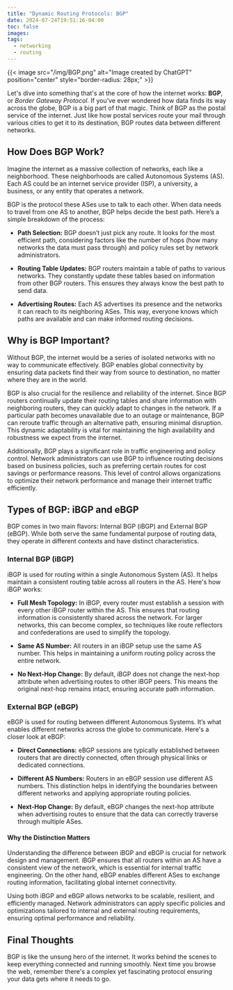 ```yaml
---
title: "Dynamic Routing Protocols: BGP"
date: 2024-07-24T19:51:16-04:00
toc: false
images:
tags:
  - networking
  - routing
---
```

{{< image src="/img/BGP.png" alt="Image created by ChatGPT" position="center" style="border-radius: 28px;" >}}

Let's dive into something that's at the core of how the internet works: **BGP**, or *Border Gateway Protocol*. If you’ve ever wondered how data finds its way across the globe, BGP is a big part of that magic. Think of BGP as the postal service of the internet. Just like how postal services route your mail through various cities to get it to its destination, BGP routes data between different networks.

## How Does BGP Work?

Imagine the internet as a massive collection of networks, each like a neighborhood. These neighborhoods are called Autonomous Systems (AS). Each AS could be an internet service provider (ISP), a university, a business, or any entity that operates a network.

BGP is the protocol these ASes use to talk to each other. When data needs to travel from one AS to another, BGP helps decide the best path. Here’s a simple breakdown of the process:

- **Path Selection:** BGP doesn’t just pick any route. It looks for the most efficient path, considering factors like the number of hops (how many networks the data must pass through) and policy rules set by network administrators.

- **Routing Table Updates:** BGP routers maintain a table of paths to various networks. They constantly update these tables based on information from other BGP routers. This ensures they always know the best path to send data.

- **Advertising Routes:** Each AS advertises its presence and the networks it can reach to its neighboring ASes. This way, everyone knows which paths are available and can make informed routing decisions.

## Why is BGP Important?

Without BGP, the internet would be a series of isolated networks with no way to communicate effectively. BGP enables global connectivity by ensuring data packets find their way from source to destination, no matter where they are in the world.

BGP is also crucial for the resilience and reliability of the internet. Since BGP routers continually update their routing tables and share information with neighboring routers, they can quickly adapt to changes in the network. If a particular path becomes unavailable due to an outage or maintenance, BGP can reroute traffic through an alternative path, ensuring minimal disruption. This dynamic adaptability is vital for maintaining the high availability and robustness we expect from the internet.

Additionally, BGP plays a significant role in traffic engineering and policy control. Network administrators can use BGP to influence routing decisions based on business policies, such as preferring certain routes for cost savings or performance reasons. This level of control allows organizations to optimize their network performance and manage their internet traffic efficiently.

## Types of BGP: iBGP and eBGP

BGP comes in two main flavors: Internal BGP (iBGP) and External BGP (eBGP). While both serve the same fundamental purpose of routing data, they operate in different contexts and have distinct characteristics.

### Internal BGP (iBGP)

iBGP is used for routing within a single Autonomous System (AS). It helps maintain a consistent routing table across all routers in the AS. Here's how iBGP works:

- **Full Mesh Topology:** In iBGP, every router must establish a session with every other iBGP router within the AS. This ensures that routing information is consistently shared across the network. For larger networks, this can become complex, so techniques like route reflectors and confederations are used to simplify the topology.

- **Same AS Number:** All routers in an iBGP setup use the same AS number. This helps in maintaining a uniform routing policy across the entire network.

- **No Next-Hop Change:** By default, iBGP does not change the next-hop attribute when advertising routes to other iBGP peers. This means the original next-hop remains intact, ensuring accurate path information.

### External BGP (eBGP)

eBGP is used for routing between different Autonomous Systems. It’s what enables different networks across the globe to communicate. Here's a closer look at eBGP:

- **Direct Connections:** eBGP sessions are typically established between routers that are directly connected, often through physical links or dedicated connections.

- **Different AS Numbers:** Routers in an eBGP session use different AS numbers. This distinction helps in identifying the boundaries between different networks and applying appropriate routing policies.

- **Next-Hop Change:** By default, eBGP changes the next-hop attribute when advertising routes to ensure that the data can correctly traverse through multiple ASes.

#### Why the Distinction Matters

Understanding the difference between iBGP and eBGP is crucial for network design and management. iBGP ensures that all routers within an AS have a consistent view of the network, which is essential for internal traffic engineering. On the other hand, eBGP enables different ASes to exchange routing information, facilitating global internet connectivity.

Using both iBGP and eBGP allows networks to be scalable, resilient, and efficiently managed. Network administrators can apply specific policies and optimizations tailored to internal and external routing requirements, ensuring optimal performance and reliability.

## Final Thoughts

BGP is like the unsung hero of the internet. It works behind the scenes to keep everything connected and running smoothly. Next time you browse the web, remember there's a complex yet fascinating protocol ensuring your data gets where it needs to go.

